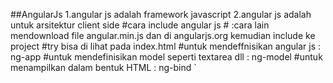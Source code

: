 ##AngularJs
1.angular js adalah framework javascript
2.angular js adalah untuk arsitektur client side
#cara include angular js
#<script src="http://ajax.googleapis.com/ajax/libs/angularjs/1.4.8/angular.min.js"></script>
    :cara lain
    mendownload file angular.min.js dan di angularjs.org kemudian include ke project
#try
bisa di lihat pada index.html
#untuk mendeffnisikan angular js : ng-app
#untuk mendefinisikan model seperti textarea dll : ng-model
#untuk menampilkan dalam bentuk HTML : ng-bind
`
